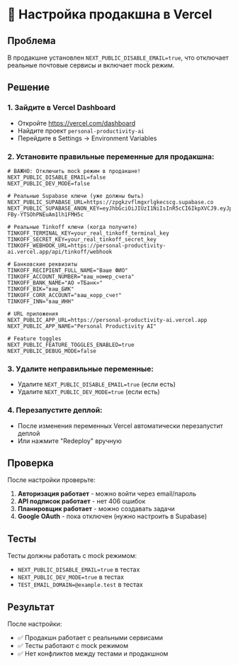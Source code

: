 # 🚀 Настройка продакшна в Vercel

## Проблема
В продакшне установлен `NEXT_PUBLIC_DISABLE_EMAIL=true`, что отключает реальные почтовые сервисы и включает mock режим.

## Решение

### 1. Зайдите в Vercel Dashboard
- Откройте https://vercel.com/dashboard
- Найдите проект `personal-productivity-ai`
- Перейдите в Settings → Environment Variables

### 2. Установите правильные переменные для продакшна:

```env
# ВАЖНО: Отключить mock режим в продакшне!
NEXT_PUBLIC_DISABLE_EMAIL=false
NEXT_PUBLIC_DEV_MODE=false

# Реальные Supabase ключи (уже должны быть)
NEXT_PUBLIC_SUPABASE_URL=https://zpgkzvflmgxrlgkecscg.supabase.co
NEXT_PUBLIC_SUPABASE_ANON_KEY=eyJhbGciOiJIUzI1NiIsInR5cCI6IkpXVCJ9.eyJpc3MiOiJzdXBhYmFzZSIsInJlZiI6InpwZ2t6dmZsbWd4cmxna2Vjc2NnIiwicm9sZSI6ImFub24iLCJpYXQiOjE3NTc4NDM5MDcsImV4cCI6MjA3MzQxOTkwN30.usDTWCrgyMiGY1BDhy-FBy-YTSOhPNEuAm1lh1FMH5c

# Реальные Tinkoff ключи (когда получите)
TINKOFF_TERMINAL_KEY=your_real_tinkoff_terminal_key
TINKOFF_SECRET_KEY=your_real_tinkoff_secret_key
TINKOFF_WEBHOOK_URL=https://personal-productivity-ai.vercel.app/api/tinkoff/webhook

# Банковские реквизиты
TINKOFF_RECIPIENT_FULL_NAME="Ваше ФИО"
TINKOFF_ACCOUNT_NUMBER="ваш_номер_счета"
TINKOFF_BANK_NAME="АО «ТБанк»"
TINKOFF_BIK="ваш_БИК"
TINKOFF_CORR_ACCOUNT="ваш_корр_счет"
TINKOFF_INN="ваш_ИНН"

# URL приложения
NEXT_PUBLIC_APP_URL=https://personal-productivity-ai.vercel.app
NEXT_PUBLIC_APP_NAME="Personal Productivity AI"

# Feature toggles
NEXT_PUBLIC_FEATURE_TOGGLES_ENABLED=true
NEXT_PUBLIC_DEBUG_MODE=false
```

### 3. Удалите неправильные переменные:
- Удалите `NEXT_PUBLIC_DISABLE_EMAIL=true` (если есть)
- Удалите `NEXT_PUBLIC_DEV_MODE=true` (если есть)

### 4. Перезапустите деплой:
- После изменения переменных Vercel автоматически перезапустит деплой
- Или нажмите "Redeploy" вручную

## Проверка

После настройки проверьте:
1. **Авторизация работает** - можно войти через email/пароль
2. **API подписок работает** - нет 406 ошибок
3. **Планировщик работает** - можно создавать задачи
4. **Google OAuth** - пока отключен (нужно настроить в Supabase)

## Тесты

Тесты должны работать с mock режимом:
- `NEXT_PUBLIC_DISABLE_EMAIL=true` в тестах
- `NEXT_PUBLIC_DEV_MODE=true` в тестах
- `TEST_EMAIL_DOMAIN=@example.test` в тестах

## Результат

После настройки:
- ✅ Продакшн работает с реальными сервисами
- ✅ Тесты работают с mock режимом
- ✅ Нет конфликтов между тестами и продакшном

